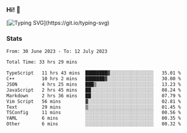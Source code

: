### Hi!  👋

[![Typing SVG](https://readme-typing-svg.herokuapp.com?font=Fira+Code&pause=1000&width=435&lines=Hello!+I'm+Texiwustion.)](https://git.io/typing-svg)

### Stats

<!--START_SECTION:waka-->

```txt
From: 30 June 2023 - To: 12 July 2023

Total Time: 33 hrs 29 mins

TypeScript   11 hrs 43 mins  ████████▓░░░░░░░░░░░░░░░░   35.01 %
C++          10 hrs 2 mins   ███████▓░░░░░░░░░░░░░░░░░   30.00 %
JSON         4 hrs 25 mins   ███▒░░░░░░░░░░░░░░░░░░░░░   13.23 %
JavaScript   2 hrs 45 mins   ██░░░░░░░░░░░░░░░░░░░░░░░   08.24 %
Markdown     2 hrs 36 mins   ██░░░░░░░░░░░░░░░░░░░░░░░   07.79 %
Vim Script   56 mins         ▓░░░░░░░░░░░░░░░░░░░░░░░░   02.81 %
Text         29 mins         ▒░░░░░░░░░░░░░░░░░░░░░░░░   01.45 %
TSConfig     11 mins         ░░░░░░░░░░░░░░░░░░░░░░░░░   00.56 %
YAML         6 mins          ░░░░░░░░░░░░░░░░░░░░░░░░░   00.35 %
Other        6 mins          ░░░░░░░░░░░░░░░░░░░░░░░░░   00.32 %
```

<!--END_SECTION:waka-->
